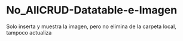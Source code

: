 # No_AllCRUD-Datatable-e-Imagen
Solo inserta y muestra la imagen, pero no elimina de la carpeta local, tampoco actualiza
